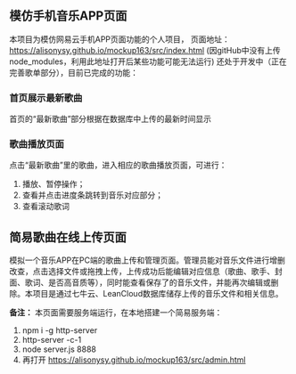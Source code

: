 ## 模仿手机音乐APP页面
本项目为模仿网易云手机APP页面功能的个人项目，
页面地址：https://alisonysy.github.io/mockup163/src/index.html (因gitHub中没有上传node_modules，利用此地址打开后某些功能可能无法运行)
还处于开发中（正在完善歌单部分），目前已完成的功能：
### 首页展示最新歌曲
首页的“最新歌曲”部分根据在数据库中上传的最新时间显示
### 歌曲播放页面
点击“最新歌曲”里的歌曲，进入相应的歌曲播放页面，可进行：
1. 播放、暂停操作；
2. 查看并点击进度条跳转到音乐对应部分；
3. 查看滚动歌词

## 简易歌曲在线上传页面
模拟一个音乐APP在PC端的歌曲上传和管理页面。管理员能对音乐文件进行增删改查，点击选择文件或拖拽上传，上传成功后能编辑对应信息（歌曲、歌手、封面、歌词、是否高音质等），同时能查看保存了的音乐文件，并能再次编辑或删除。本项目是通过七牛云、LeanCloud数据库储存上传的音乐文件和相关信息。

**备注：** 本页面需要服务端运行，在本地搭建一个简易服务端：
1. npm i -g http-server
2. http-server -c-1
3. node server.js 8888
4. 再打开 https://alisonysy.github.io/mockup163/src/admin.html